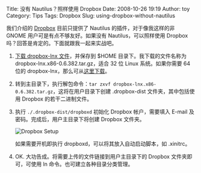 Title: 没有 Nautilus？照样使用 Dropbox
Date: 2008-10-26 19:19
Author: toy
Category: Tips
Tags: Dropbox
Slug: using-dropbox-without-nautilus

我们介绍的 [Dropbox](http://linuxtoy.org/archives/dropbox.html)
目前只提供了 Nautilus 的插件，对于像我这样的非 GNOME
用户可是有点不够友好。如果没有 Nautilus，可以照样使用 Dropbox
吗？回答是肯定的。下面就跟我一起来实战吧。

1.  [下载 dropbox-lnx
    文件](http://www.getdropbox.com/download?plat=lnx.x86)，并保存到
    $HOME 目录下。我下载的文件名称为
    dropbox-lnx.x86-0.6.382.tar.gz，适合 32 位 Linux 系统。如果你需要 64
    位的
    dropbox-lnx，那么可从[这里下载](http://www.getdropbox.com/download?plat=lnx.x86_64)。
2.  转到主目录下，执行解包命令：`tar zxvf dropbox-lnx.x86-0.6.382.tar.gz`，这将在用户目录下创建
    .dropbox-dist 文件夹，其中包括使用 Dropbox 的若干二进制文件。
3.  执行 `./.dropbox-dist/dropboxd` 初始化 Dropbox 帐户，需要填入 E-mail
    及密码。完成后，用户主目录下将创建 Dropbox 文件夹。

    ![Dropbox Setup](http://i.linuxtoy.org/i/2008/10/dropbox-setup.png)

    如果需要开机即执行 dropboxd，可以将其放入自动启动脚本，如 .xinitrc。

4.  OK. 大功告成。将需要上传的文件链接到用户主目录下的 Dropbox
    文件夹即可，可使用 ln 命令。也可建立各种目录分类管理。

